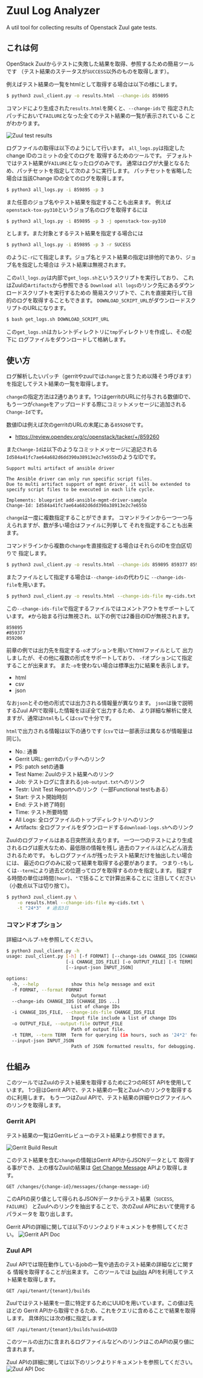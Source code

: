 # Zuul Log Analyzer

A util tool for collecting results of Openstack Zuul gate tests.

## これは何

OpenStack Zuulからテストに失敗した結果を取得、参照するための簡易ツールです
（テスト結果のステータスが`SUCCESS`以外のものを取得します）。

例えばテスト結果の一覧をhtmlとして取得する場合は以下の様にします。

```sh
$ python3 zuul_client.py -o results.html --change-ids 859895
```

コマンドにより生成された`results.html`を開くと、`--change-ids`で
指定されたパッチにおいて`FAILURE`となった全てのテスト結果の一覧が表示されている
ことがわかります。

![Zuul test results](doc/img/zuul_test_results.png "zuul test results")

ログファイルの取得は以下のようにして行います。
`all_logs.py`は指定したchange IDのコミットの全てのログを
取得するためのツールです。
デフォルトではテスト結果が`FAILURE`となったログのみです。
通常はログが大量となるため、パッチセットを指定して次のように実行します。
パッチセットを省略した場合は当該Change IDの全てのログを取得します。

```sh
$ python3 all_logs.py -i 859895 -p 3
```

また任意のジョブ名やテスト結果を指定することも出来ます。
例えば`openstack-tox-py310`というジョブ名のログを取得するには

```sh
$ python3 all_logs.py -i 859895 -p 3 -j openstack-tox-py310
```

とします。また対象とするテスト結果を指定する場合には

```sh
$ python3 all_logs.py -i 859895 -p 3 -r SUCESS
```

のように`-r`にて指定します。ジョブ名とテスト結果の指定は排他的であり、ジョブ名を指定した場合は
テスト結果は無視されます。

この`all_logs.py`は内部で`get_logs.sh`というスクリプトを実行しており、
これはZuulの`Artifacts`から参照できる
`Download all logs`のリンク先にあるダウンロードスクリプトを実行するための
簡易スクリプトで、これを直接実行して目的のログを取得することもできます。
`DOWNLOAD_SCRIPT_URL`がダウンロードスクリプトのURLになります。

```sh
$ bash get_logs.sh DOWNLOAD_SCRIPT_URL
```

この`get_logs.sh`はカレントディレクトリに`tmp`ディレクトリを作成し、その配下に
ログファイルをダウンロードして格納します。

## 使い方

ログ解析したいパッチ（gerritやzuulでは`change`と言うため以降そう呼びます）
を指定してテスト結果の一覧を取得します。

`change`の指定方法は2通りあります。1つはgerritのURLに付与される数値IDで、
もう一つが`change`をアップロードする際にコミットメッセージに追加される
`Change-Id`です。

数値IDは例えば次のgerritのURLの末尾にある`859260`です。
- https://review.opendev.org/c/openstack/tacker/+/859260

また`Change-Id`は以下のようなコミットメッセージに追記される
`Id584a41fc7ae64a682d6dd390a38913e2c7e655b`のようなIDです。

```
Support multi artifact of ansible driver

The Ansible driver can only run specific script files.
Due to multi artifact support of mgmt driver, it will be extended to
specify script files to be executed in each life cycle.

Implements: blueprint add-ansible-mgmt-driver-sample
Change-Id: Id584a41fc7ae64a682d6dd390a38913e2c7e655b
```

`change`は一度に複数指定することができます。
コマンドラインから一つ一つ与えられますが、数が多い場合はファイルに列挙して
それを指定することも出来ます。

コマンドラインから複数の`change`を直接指定する場合はそれらのIDを空白区切りで
指定します。

```sh
$ python3 zuul_client.py -o results.html --change-ids 859895 859377 859206
```

またファイルとして指定する場合は`--change-ids`の代わりに
`--change-ids-file`を用います。

```sh
$ python3 zuul_client.py -o results.html --change-ids-file my-cids.txt
```

この`--change-ids-file`で指定するファイルではコメントアウトをサポートしています。
`#`から始まる行は無視され、以下の例では2番目のIDが無視されます。

```
859895
#859377
859206
```

前章の例では出力先を指定する`-o`オプションを用いてhtmlファイルとして
出力しましたが、その他に複数の形式をサポートしており、
`-f`オプションにて指定することが出来ます。
また`-o`を使わない場合は標準出力に結果を表示します。

- html
- csv
- json

なお`json`とその他の形式では出力される情報量が異なります。
`json`は後で説明するZuul APIで取得した情報をほぼ全て出力するため、
より詳細な解析に使えますが、通常は`html`もしくは`csv`で十分です。

`html`で出力される情報は以下の通りです
(`csv`では一部表示は異なるが情報量は同じ)。

- No.: 通番
- Gerrit URL: gerritのパッチへのリンク
- PS: patch setの通番
- Test Name: Zuulのテスト結果へのリンク
- Job: テストログに含まれる`job-output.txt`へのリンク
- Testr: Unit Test Reportへのリンク（一部Functional testもある）
- Start: テスト開始時刻
- End: テスト終了時刻
- Time: テスト所要時間
- All Logs: 全ログファイルのトップディレクトリへのリンク 
- Artifacts: 全ログファイルをダウンロードする`download-logs.sh`へのリンク

Zuulのログファイルはある日突然消え去ります。
一つ一つのテストにより生成されるログは膨大なため、最低限の情報を残し
過去のファイルはどんどん消去されるためです。
もしログファイルが残ったテスト結果だけを抽出したい場合には、
最近のログのみに絞って結果を取得する必要があります。
つまり`-t`もしくは`--term`により過去どの位遡ってログを取得するのかを指定します。
指定する時間の単位は時間`[hour]`、`"`で括ることで計算出来ることに
注目してください（小数点以下は切り捨て）。

```sh
$ python3 zuul_client.py \
    -o results.html --change-ids-file my-cids.txt \
    -t "24*3"  # 過去3日
```

### コマンドオプション

詳細はヘルプ`-h`を参照してください。

```sh
$ python3 zuul_client.py -h
usage: zuul_client.py [-h] [-f FORMAT] [--change-ids CHANGE_IDS [CHANGE_IDS ...]]
                      [-i CHANGE_IDS_FILE] [-o OUTPUT_FILE] [-t TERM]
                      [--input-json INPUT_JSON]

options:
  -h, --help            show this help message and exit
  -f FORMAT, --format FORMAT
                        Output format
  --change-ids CHANGE_IDS [CHANGE_IDS ...]
                        List of change IDs
  -i CHANGE_IDS_FILE, --change-ids-file CHANGE_IDS_FILE
                        Input file include a list of change IDs
  -o OUTPUT_FILE, --output-file OUTPUT_FILE
                        Path of output file.
  -t TERM, --term TERM  Term for querying (in hours, such as '24*2' for two days).
  --input-json INPUT_JSON
                        Path of JSON formatted results, for debugging.
```

## 仕組み

このツールではZuulのテスト結果を取得するために2つのREST APIを使用しています。
1つ目はGerrit APIで、テスト結果の一覧とZuulへのリンクを取得するのに利用します。
もう一つはZuul APIで、テスト結果の詳細やログファイルへのリンクを取得します。

### Gerrit API

テスト結果の一覧はGerritレビューのテスト結果より参照できます。

![Gerrit Build Result](doc/img/gerrit_build_result.png "gerrit build result")

このテスト結果を含む`change`の情報はGerrit APIからJSONデータとして
取得する事ができ、上の様なZuulの結果は
[Get Change Message](https://review.opendev.org/Documentation/rest-api-changes.html#get-change-message)
APIより取得します。

```
GET /changes/{change-id}/messages/{change-message-id}
```

このAPIの戻り値として得られるJSONデータからテスト結果（`SUCESS`, `FAILURE`）
とZuulへのリンクを抽出することで、次のZuul APIにおいて使用するパラメータを
取り出します。

Gerrit APIの詳細に関しては以下のリンクよりドキュメントを参照してください。
![Gerrit API Doc](doc/img/gerrit_api_doc.png "gerrit api doc")

### Zuul API

Zuul APIでは現在動作しているjobの一覧や過去のテスト結果の詳細などに関する
情報を取得することが出来ます。
このツールでは
[builds](https://zuul.opendev.org/openapi) APIを利用してテスト結果を取得します。

```
GET /api/tenant/{tenant}/builds
```

Zuulではテスト結果を一意に特定するためにUUIDを用いています。この値は先ほどの
Gerrit APIから取得できるため、これをクエリに含めることで結果を取得します。
具体的には次の様に指定します。

```
GET /api/tenant/{tenant}/builds?uuid=UUID
```

このツールの出力に含まれるログファイルなどへのリンクはこのAPIの戻り値に
含まれます。

Zuul APIの詳細に関しては以下のリンクよりドキュメントを参照してください。
![Zuul API Doc](doc/img/zuul_api_doc.png "zuul api doc")
